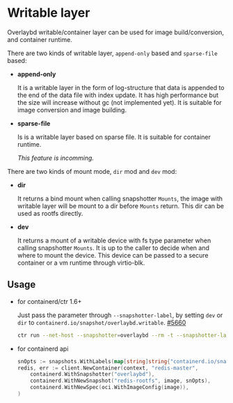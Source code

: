 # Writable layer

Overlaybd writable/container layer can be used for image build/conversion, and container runtime.


There are two kinds of writable layer, `append-only` based and `sparse-file` based:

* **append-only**

    It is a writable layer in the form of log-structure that data is appended to the end of the data file with index update. It has high performance but the size will increase without gc (not implemented yet). It is suitable for image conversion and image building.

* **sparse-file**

    Is is a writable layer based on sparse file. It is suitable for container runtime.

    *This feature is incomming.*


There are two kinds of mount mode, `dir` mod and `dev` mod:

* **dir**

    It returns a bind mount when calling snapshotter `Mounts`, the image with writable layer will be mount to a dir before `Mounts` return. This dir can be used as rootfs directly.

* **dev**

    It returns a mount of a writable device with fs type parameter when calling snapshotter `Mounts`. It is up to the caller to decide when and where to mount the device. This device can be passed to a secure container or a vm runtime through virtio-blk.


## Usage

* for containerd/ctr 1.6+

    Just pass the parameter through `--snapshotter-label`, by setting `dev` or `dir` to `containerd.io/snapshot/overlaybd.writable`. [#5660](https://github.com/containerd/containerd/pull/5660)

    ```bash
    ctr run --net-host --snapshotter=overlaybd --rm -t --snapshotter-label containerd.io/snapshot/overlaybd.writable=dev registry.hub.docker.com/overlaybd/redis:6.2.1_obd test_rw
    ```


* for containerd api

    ```go
	snOpts := snapshots.WithLabels(map[string]string{"containerd.io/snapshot/overlaybd.writable": "dev"})
	redis, err := client.NewContainer(context, "redis-master",
		containerd.WithSnapshotter("overlaybd"),
		containerd.WithNewSnapshot("redis-rootfs", image, snOpts),
		containerd.WithNewSpec(oci.WithImageConfig(image)),
	)
    ```